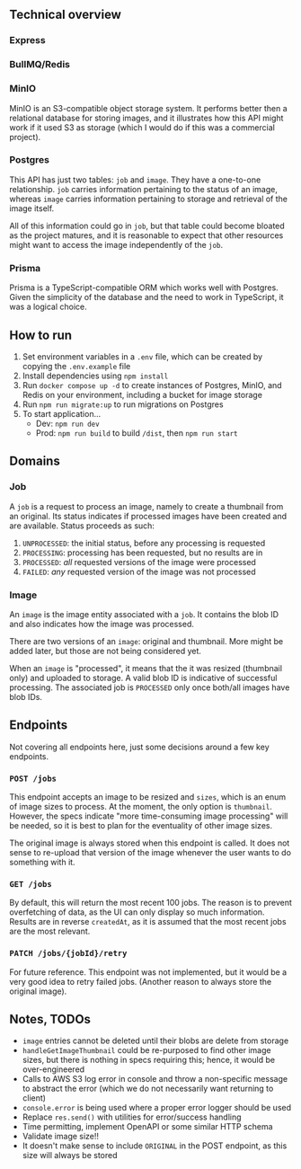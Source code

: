 ## Technical overview

### Express

### BullMQ/Redis

### MinIO

MinIO is an S3-compatible object storage system. It performs better then a
relational database for storing images, and it illustrates how this API might
work if it used S3 as storage (which I would do if this was a commercial
project).

### Postgres

This API has just two tables: `job` and `image`. They have a one-to-one
relationship. `job` carries information pertaining to the status of an image,
whereas `image` carries information pertaining to storage and retrieval of the
image itself.

All of this information could go in `job`, but that table could become bloated
as the project matures, and it is reasonable to expect that other resources
might want to access the image independently of the `job`.

### Prisma

Prisma is a TypeScript-compatible ORM which works well with Postgres. Given the
simplicity of the database and the need to work in TypeScript, it was a logical
choice.

## How to run

1. Set environment variables in a `.env` file, which can be created by copying
the `.env.example` file
2. Install dependencies using `npm install`
3. Run `docker compose up -d` to create instances of Postgres, MinIO, and Redis
on your environment, including a bucket for image storage
4. Run `npm run migrate:up` to run migrations on Postgres
5. To start application...
    - Dev: `npm run dev`
    - Prod: `npm run build` to build `/dist`, then `npm run start`

## Domains

### Job

A `job` is a request to process an image, namely to create a thumbnail from an
original. Its status indicates if processed images have been created and are
available. Status proceeds as such:

1. `UNPROCESSED`: the initial status, before any processing is requested
2. `PROCESSING`: processing has been requested, but no results are in
3. `PROCESSED`: *all* requested versions of the image were processed
4. `FAILED`: *any* requested version of the image was not processed

### Image

An `image` is the image entity associated with a `job`. It contains the blob ID
and also indicates how the image was processed.

There are two versions of an `image`: original and thumbnail. More might be
added later, but those are not being considered yet.

When an `image` is "processed", it means that the it was resized (thumbnail
only) and uploaded to storage. A valid blob ID is indicative of successful
processing. The associated job is `PROCESSED` only once both/all images have
blob IDs.

## Endpoints

Not covering all endpoints here, just some decisions around a few key endpoints.

### `POST /jobs`

This endpoint accepts an image to be resized and `sizes`, which is an enum of
image sizes to process. At the moment, the only option is `thumbnail`. However,
the specs indicate "more time-consuming image processing" will be needed, so it
is best to plan for the eventuality of other image sizes.

The original image is always stored when this endpoint is called. It does not
sense to re-upload that version of the image whenever the user wants to do
something with it.

### `GET /jobs`

By default, this will return the most recent 100 jobs. The reason is to prevent
overfetching of data, as the UI can only display so much information. Results
are in reverse `createdAt`, as it is assumed that the most recent jobs are the
most relevant.

### `PATCH /jobs/{jobId}/retry`

For future reference. This endpoint was not implemented, but it would be a very
good idea to retry failed jobs. (Another reason to always store the original
image).

## Notes, TODOs

- `image` entries cannot be deleted until their blobs are delete from storage
- `handleGetImageThumbnail` could be re-purposed to find other image sizes, but
there is nothing in specs requiring this; hence, it would be over-engineered
- Calls to AWS S3 log error in console and throw a non-specific message to
abstract the error (which we do not necessarily want returning to client)
- `console.error` is being used where a proper error logger should be used
- Replace `res.send()` with utilities for error/success handling
- Time permitting, implement OpenAPI or some similar HTTP schema
- Validate image size!!
- It doesn't make sense to include `ORIGINAL` in the POST endpoint, as this size
will always be stored
